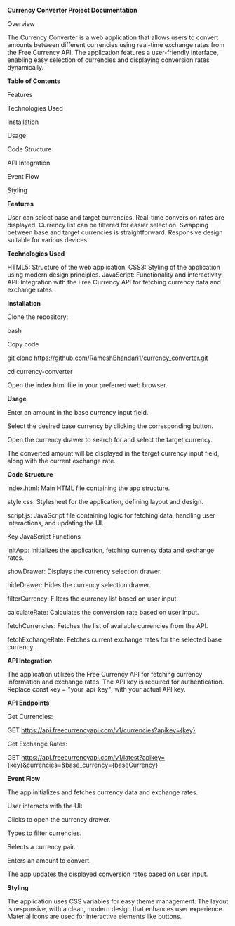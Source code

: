 **Currency Converter Project Documentation**

Overview

The Currency Converter is a web application that allows users to convert amounts between different currencies using real-time exchange rates from the Free Currency API. The application features a user-friendly interface, enabling easy selection of currencies and displaying conversion rates dynamically.


**Table of Contents**

Features

Technologies Used

Installation

Usage

Code Structure

API Integration

Event Flow

Styling




**Features**

User can select base and target currencies.
Real-time conversion rates are displayed.
Currency list can be filtered for easier selection.
Swapping between base and target currencies is straightforward.
Responsive design suitable for various devices.



**Technologies Used**

HTML5: Structure of the web application.
CSS3: Styling of the application using modern design principles.
JavaScript: Functionality and interactivity.
API: Integration with the Free Currency API for fetching currency data and exchange rates.

**Installation**

Clone the repository:

bash

Copy code

git clone https://github.com/RameshBhandari1/currency_converter.git

cd currency-converter

Open the index.html file in your preferred web browser.




**Usage**

Enter an amount in the base currency input field.

Select the desired base currency by clicking the corresponding button.

Open the currency drawer to search for and select the target currency.

The converted amount will be displayed in the target currency input field, along with the current exchange rate.




**Code Structure**

index.html: Main HTML file containing the app structure.

style.css: Stylesheet for the application, defining layout and design.

script.js: JavaScript file containing logic for fetching data, handling user interactions, and updating the UI.

Key JavaScript Functions

initApp: Initializes the application, fetching currency data and exchange rates.

showDrawer: Displays the currency selection drawer.

hideDrawer: Hides the currency selection drawer.

filterCurrency: Filters the currency list based on user input.

calculateRate: Calculates the conversion rate based on user input.

fetchCurrencies: Fetches the list of available currencies from the API.

fetchExchangeRate: Fetches current exchange rates for the selected base currency.




**API Integration**

The application utilizes the Free Currency API for fetching currency information and exchange rates. The API key is required for authentication. Replace const key = "your_api_key"; with your actual API key.



**API Endpoints**

Get Currencies:

GET https://api.freecurrencyapi.com/v1/currencies?apikey={key}

Get Exchange Rates:

GET https://api.freecurrencyapi.com/v1/latest?apikey={key}&currencies=&base_currency={baseCurrency}




**Event Flow**

The app initializes and fetches currency data and exchange rates.

User interacts with the UI:

Clicks to open the currency drawer.

Types to filter currencies.

Selects a currency pair.

Enters an amount to convert.

The app updates the displayed conversion rates based on user input.




**Styling**

The application uses CSS variables for easy theme management. The layout is responsive, with a clean, modern design that enhances user experience. Material icons are used for interactive elements like buttons.
